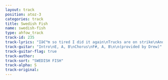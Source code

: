 ```yaml
---
layout: track
position: atoz-3
categories: track
title: Swedish Fish
name: swedish-fish
type: ahfow_track
track-id: 235
track-lyrics: "Iâ€™m so tired I did it again\nTrucks are on strike\nAnd I slept on train\nThereâ€™s evil in Sweden\nAnd Evil in Spain\nDrinking my lunch all over again\n\nGoddess of Shadow\nLipstick and Scent\nWhere did you land?\n\nApricot candles and blackberry pie\nIs it a time bomb I see in your eye\nI want you forever, forever tonight\nPulling your hair and holding you tight\n\nGoddess of shadow\nLipstick and scent\nWhere did you land?"
track-guitar: "Intro\nE, A, B\nChorus\nF#, A, B\n\n(provided by Drew)"
track-guitar-flag: true
track-author: 
track-sort: "SWEDISH FISH"
track-alpha: S
track-original: 
---
```

